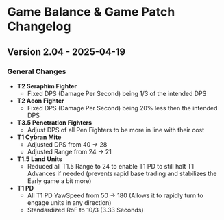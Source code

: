 # Game Balance & Game Patch Changelog

## Version 2.04 - 2025-04-19
### General Changes
- **T2 Seraphim Fighter**
    - Fixed DPS (Damage Per Second) being 1/3 of the intended DPS
- **T2 Aeon Fighter**
    - Fixed DPS (Damage Per Second) being 20% less then the intended DPS
- **T3.5 Penetration Fighters**
    - Adjust DPS of all Pen Fighters to be more in line with their cost
- **T1 Cybran Mite**
    - Adjusted DPS from 40 -> 28
    - Adjusted Range from 24 -> 21
- **T1.5 Land Units**
    - Reduced all T1.5 Range to 24 to enable T1 PD to still halt T1 Advances if needed (prevents rapid base trading and stabilizes the Early game a bit more)
- **T1 PD**
    - All T1 PD YawSpeed from 50 -> 180 (Allows it to rapidly turn to engage units in any direction)
    - Standardized RoF to 10/3 (3.33 Seconds)